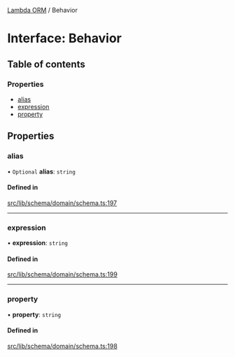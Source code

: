 [Lambda ORM](../README.md) / Behavior

# Interface: Behavior

## Table of contents

### Properties

- [alias](Behavior.md#alias)
- [expression](Behavior.md#expression)
- [property](Behavior.md#property)

## Properties

### alias

• `Optional` **alias**: `string`

#### Defined in

[src/lib/schema/domain/schema.ts:197](https://github.com/FlavioLionelRita/lambdaorm/blob/abcbd74f/src/lib/schema/domain/schema.ts#L197)

___

### expression

• **expression**: `string`

#### Defined in

[src/lib/schema/domain/schema.ts:199](https://github.com/FlavioLionelRita/lambdaorm/blob/abcbd74f/src/lib/schema/domain/schema.ts#L199)

___

### property

• **property**: `string`

#### Defined in

[src/lib/schema/domain/schema.ts:198](https://github.com/FlavioLionelRita/lambdaorm/blob/abcbd74f/src/lib/schema/domain/schema.ts#L198)
